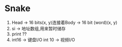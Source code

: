 # Snake

1. Head -> 16 bits(x, y)连接着Body -> 16 bit (word)(x, y)
2. si -> 地址数组,用来暂时储存
3. print ??
4. int16 -> 键盘I/O  int 10 -> 视频I/O
